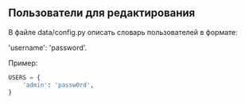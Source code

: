 ## Пользователи для редактирования

В файле data/config.py описать словарь пользователей в формате:

'username': 'password'.

Пример:

```python
USERS = {
    'admin': 'passw0rd',
}
```
